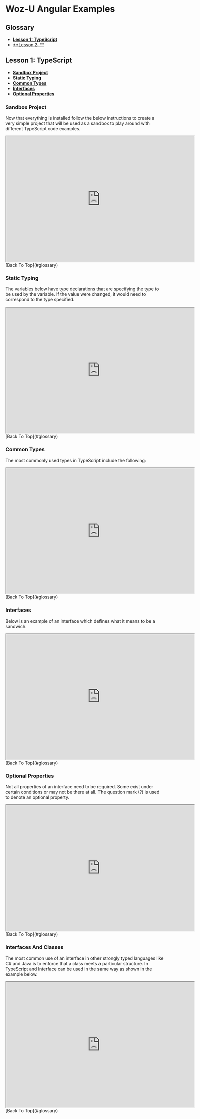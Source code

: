 # Woz-U Angular Examples
## Glossary
* [**Lesson 1: TypeScript**](#lesson-1)  
* [**Lesson 2: **](#lesson-2)

## Lesson 1: TypeScript  
* [**Sandbox Project**](index.md#sandbox-project)  
* [**Static Typing**](#static-typing)  
* [**Common Types**](#common-types)  
* [**Interfaces**](#interfaces)  
* [**Optional Properties**](#optional-properties)  

### Sandbox Project  
Now that everything is installed follow the below instructions to create a very simple project that will be used as a sandbox to play around with different TypeScript code examples.  
<iframe src="https://stackblitz.com/edit/ts-sandbox-project?embed=1&file=index.ts&hideNavigation=1&view=editor" width="600px" height="400px"></iframe>  
[Back To Top](#glossary)  

### Static Typing  
The variables below have type declarations that are specifying the type to be used by the variable. If the value were changed, it would need to correspond to the type specified.  
<iframe src="https://stackblitz.com/edit/ts-static-typing?embed=1&file=index.ts&hideNavigation=1&view=editor" width="600px" height="400px"></iframe>  
[Back To Top](#glossary)  

### Common Types   
The most commonly used types in TypeScript include the following:  
<iframe src="https://stackblitz.com/edit/ts-common-types?embed=1&file=index.ts&hideExplorer=1&hideNavigation=1&view=editor" width="600px" height="400px"></iframe>  
[Back To Top](#glossary)  

### Interfaces  
Below is an example of an interface which defines what it means to be a sandwich.  
<iframe src="https://stackblitz.com/edit/ts-interfaces?embed=1&file=index.ts&hideExplorer=1&hideNavigation=1&view=editor" width="600px" height="400px"></iframe>  
[Back To Top](#glossary)  

### Optional Properties  
Not all properties of an interface need to be required. Some exist under certain conditions or may not be there at all. The question mark (?) is used to denote an optional property.  
<iframe src="https://stackblitz.com/edit/ts-optional-properties?embed=1&file=index.ts&hideExplorer=1&hideNavigation=1&view=editor" width="600px" height="400px"></iframe>  
[Back To Top](#glossary)  

### Interfaces And Classes  
The most common use of an interface in other strongly typed languages like C# and Java is to enforce that a class meets a particular structure. In TypeScript and Interface can be used in the same way as shown in the example below.  
<iframe src="https://stackblitz.com/edit/ts-interfaces-classes-pt1?embed=1&file=index.ts&hideExplorer=1&hideNavigation=1&view=editor" width="600px" height="400px"></iframe>  
[Back To Top](#glossary)  